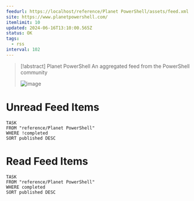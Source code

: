 ```yaml
---
feedurl: https://localhost/reference/Planet PowerShell/assets/feed.xml
site: https://www.planetpowershell.com/
itemlimit: 10
updated: 2024-06-16T13:10:00.565Z
status: OK
tags:
  - rss
interval: 102
---
```


> [!abstract] Planet PowerShell
> An aggregated feed from the PowerShell community
>
> ![image](https://www.planetpowershell.com/Content/Logo.png)
# Unread Feed Items
~~~dataview
TASK
FROM "reference/Planet PowerShell"
WHERE !completed
SORT published DESC
~~~

# Read Feed Items
~~~dataview
TASK
FROM "reference/Planet PowerShell"
WHERE completed
SORT published DESC
~~~
